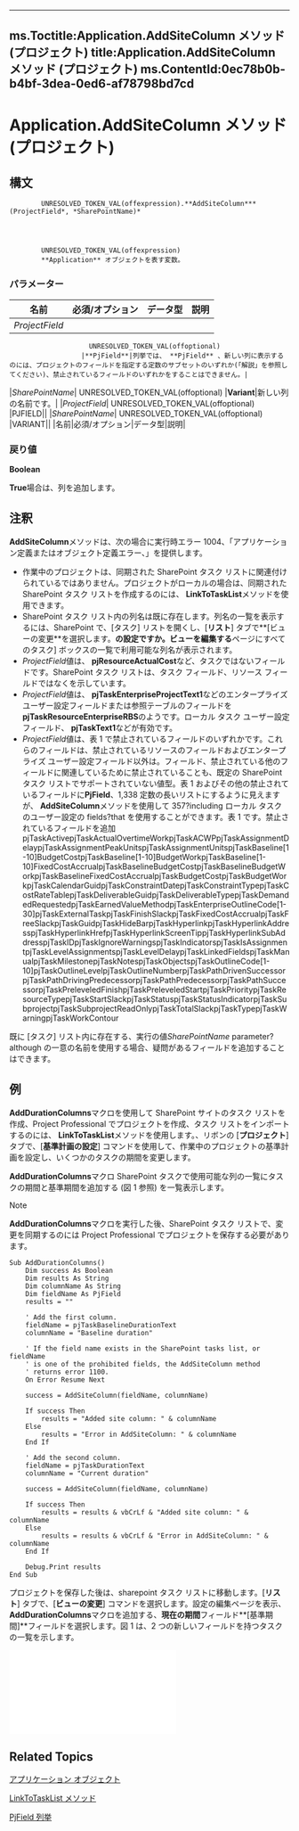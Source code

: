 
---
ms.Toctitle:Application.AddSiteColumn メソッド (プロジェクト)
title:Application.AddSiteColumn メソッド (プロジェクト)
ms.ContentId:0ec78b0b-b4bf-3dea-0ed6-af78798bd7cd
---
# Application.AddSiteColumn メソッド (プロジェクト)





## 構文

            UNRESOLVED_TOKEN_VAL(offexpression).**AddSiteColumn***(ProjectField*, *SharePointName)*




            UNRESOLVED_TOKEN_VAL(offexpression)
            **Application** オブジェクトを表す変数。

### パラメーター

|**名前**|**必須/オプション**|**データ型**|**説明**|
|---|---|---|---|
|*ProjectField*|
                        UNRESOLVED_TOKEN_VAL(offoptional)
                      |**PjField**|列挙では、 **PjField** 、新しい列に表示するのには、プロジェクトのフィールドを指定する定数のサブセットのいずれか(「解説」を参照してください)、禁止されているフィールドのいずれかをすることはできません。|
|*SharePointName*|
                        UNRESOLVED_TOKEN_VAL(offoptional)
                      |**Variant**|新しい列の名前です。|
|*ProjectField*|
                        UNRESOLVED_TOKEN_VAL(offoptional)
                      |PJFIELD||
|*SharePointName*|
                        UNRESOLVED_TOKEN_VAL(offoptional)
                      |VARIANT||
|名前|必須/オプション|データ型|説明|



### 戻り値
**Boolean**



**True**場合は、列を追加します。





## 注釈
**AddSiteColumn**メソッドは、次の場合に実行時エラー 1004、「アプリケーション定義またはオブジェクト定義エラー、」を提供します。

- 作業中のプロジェクトは、同期された SharePoint タスク リストに関連付けられているではありません。プロジェクトがローカルの場合は、同期された SharePoint タスク リストを作成するのには、 **LinkToTaskList**メソッドを使用できます。
- SharePoint タスク リスト内の列名は既に存在します。列名の一覧を表示するには、SharePoint で、[タスク] リストを開くし、[**リスト**] タブで**[ビューの変更**を選択します。**の設定ですか。ビューを編集する**ページにすべてのタスク] ボックスの一覧で利用可能な列名が表示されます。
- *ProjectField*値は、 **pjResourceActualCost**など、タスクではないフィールドです。SharePoint タスク リストは、タスク フィールド、リソース フィールドではなくを示しています。
- *ProjectField*値は、 **pjTaskEnterpriseProjectText1**などのエンタープライズ ユーザー設定フィールドまたは参照テーブルのフィールドを**pjTaskResourceEnterpriseRBS**のようです。ローカル タスク ユーザー設定フィールド、 **pjTaskText1**などが有効です。
- *ProjectField*値は、表 1 で禁止されているフィールドのいずれかです。これらのフィールドは、禁止されているリソースのフィールドおよびエンタープライズ ユーザー設定フィールド以外は。フィールド、禁止されている他のフィールドに関連しているために禁止されていることも、既定の SharePoint タスク リストでサポートされていない値型。表 1 およびその他の禁止されているフィールドに**PjField**、1,338 定数の長いリストにするように見えますが、 **AddSiteColumn**メソッドを使用して 357?including ローカル タスクのユーザー設定の fields?that を使用することができます。表 1 です。禁止されているフィールドを追加pjTaskActivepjTaskActualOvertimeWorkpjTaskACWPpjTaskAssignmentDelaypjTaskAssignmentPeakUnitspjTaskAssignmentUnitspjTaskBaseline[1-10]BudgetCostpjTaskBaseline[1-10]BudgetWorkpjTaskBaseline[1-10]FixedCostAccrualpjTaskBaselineBudgetCostpjTaskBaselineBudgetWorkpjTaskBaselineFixedCostAccrualpjTaskBudgetCostpjTaskBudgetWorkpjTaskCalendarGuidpjTaskConstraintDatepjTaskConstraintTypepjTaskCostRateTablepjTaskDeliverableGuidpjTaskDeliverableTypepjTaskDemandedRequestedpjTaskEarnedValueMethodpjTaskEnterpriseOutlineCode[1-30]pjTaskExternalTaskpjTaskFinishSlackpjTaskFixedCostAccrualpjTaskFreeSlackpjTaskGuidpjTaskHideBarpjTaskHyperlinkpjTaskHyperlinkAddresspjTaskHyperlinkHrefpjTaskHyperlinkScreenTippjTaskHyperlinkSubAddresspjTaskIDpjTaskIgnoreWarningspjTaskIndicatorspjTaskIsAssignmentpjTaskLevelAssignmentspjTaskLevelDelaypjTaskLinkedFieldspjTaskManualpjTaskMilestonepjTaskNotespjTaskObjectspjTaskOutlineCode[1-10]pjTaskOutlineLevelpjTaskOutlineNumberpjTaskPathDrivenSuccessorpjTaskPathDrivingPredecessorpjTaskPathPredecessorpjTaskPathSuccessorpjTaskPreleveledFinishpjTaskPreleveledStartpjTaskPrioritypjTaskResourceTypepjTaskStartSlackpjTaskStatuspjTaskStatusIndicatorpjTaskSubprojectpjTaskSubprojectReadOnlypjTaskTotalSlackpjTaskTypepjTaskWarningpjTaskWorkContour




既に [タスク] リスト内に存在する、実行の値*SharePointName* parameter?although の一意の名前を使用する場合、疑問があるフィールドを追加することはできます。



## 例
**AddDurationColumns**マクロを使用して SharePoint サイトのタスク リストを作成、Project Professional でプロジェクトを作成、タスク リストをインポートするのには、 **LinkToTaskList**メソッドを使用します。、リボンの [**プロジェクト**] タブで、[**基準計画の設定**] コマンドを使用して、作業中のプロジェクトの基準計画を設定し、いくつかのタスクの期間を変更します。



**AddDurationColumns**マクロ SharePoint タスクで使用可能な列の一覧にタスクの期間と基準期間を追加する (図 1 参照) を一覧表示します。

>[!NOTE]
>**AddDurationColumns**マクロを実行した後、SharePoint タスク リストで、変更を同期するのには Project Professional でプロジェクトを保存する必要があります。



```vba
Sub AddDurationColumns()
    Dim success As Boolean
    Dim results As String
    Dim columnName As String
    Dim fieldName As PjField
    results = ""
    
    ' Add the first column.
    fieldName = pjTaskBaselineDurationText
    columnName = "Baseline duration"
    
    ' If the field name exists in the SharePoint tasks list, or fieldName
    ' is one of the prohibited fields, the AddSiteColumn method
    ' returns error 1100.
    On Error Resume Next
    
    success = AddSiteColumn(fieldName, columnName)
    
    If success Then
        results = "Added site column: " & columnName
    Else
        results = "Error in AddSiteColumn: " & columnName
    End If
    
    ' Add the second column.
    fieldName = pjTaskDurationText
    columnName = "Current duration"
    
    success = AddSiteColumn(fieldName, columnName)
    
    If success Then
        results = results & vbCrLf & "Added site column: " & columnName
    Else
        results = results & vbCrLf & "Error in AddSiteColumn: " & columnName
    End If
    
    Debug.Print results
End Sub
```




プロジェクトを保存した後は、sharepoint タスク リストに移動します。[**リスト**] タブで、[**ビューの変更**] コマンドを選択します。設定の編集ページを表示、 **AddDurationColumns**マクロを追加する、**現在の期間**フィールド**[基準期間]**フィールドを選択します。図 1 は、2 つの新しいフィールドを持つタスクの一覧を示します。

![図 1 です。同期 SharePoint タスク リストにフィールドを追加します。](eb9352be-2047-4fc8-8899-a902a71a6b11.md)




## Related Topics

[アプリケーション オブジェクト](8eb91712-7784-a102-38c0-19bb056c27e9.md)

[LinkToTaskList メソッド](65ae7bd0-446f-74dd-15fc-0a260342be90.md)

[PjField 列挙](f0df0929-921c-1f33-ab42-192efdaeb64d.md)




